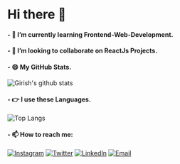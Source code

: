 # Hi there 👋

<!--
**girishsontakke/girishsontakke** is a ✨ _special_ ✨ repository because its `README.md` (this file) appears on your GitHub profile.

Here are some ideas to get you started:

- 🔭 I’m currently working on ...
- 🌱 I’m currently learning ...
- 👯 I’m looking to collaborate on ...
- 🤔 I’m looking for help with ...
- 💬 Ask me about ...
- 📫 How to reach me: ...
- 😄 Pronouns: ...
- ⚡ Fun fact: ...
-->

#### - 🌱 I’m currently learning **Frontend-Web-Development.**
#### - 👯 I’m looking to collaborate on **ReactJs Projects.**
#### - 😄 My **GitHub Stats.**
![Girish's github stats](https://github-readme-stats.vercel.app/api?username=girishsontakke&hide=stars&count_private=true&show_icons=true&theme=dracula&hide_border=true)

#### - 👉 I use these **Languages.**
![Top Langs](https://github-readme-stats.vercel.app/api/top-langs/?username=girishsontakke&theme=dracula&hide_border=true&layout=compact)

#### - 📫 How to reach me:
[![Instagram](https://img.icons8.com/plasticine/50/000000/instagram.png)](https://www.instagram.com/girishsontakke/)
[![Twitter](https://img.icons8.com/fluent/48/000000/twitter.png)](https://twitter.com/girishsontakke)
[![LinkedIn](https://img.icons8.com/fluent/48/000000/linkedin.png)](https://www.linkedin.com/in/girishsontakke/)
[![Email](https://img.icons8.com/color/48/000000/gmail.png)](mailto:girishsontakke7@gmail.com)
